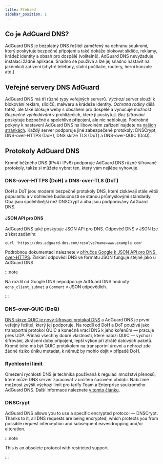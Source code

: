 ```yaml
---
title: Přehled
sidebar_position: 1
---
```


## Co je AdGuard DNS?

AdGuard DNS je bezplatný DNS řešitel zaměřený na ochranu soukromí, který poskytuje bezpečné připojení a také dokáže blokovat slídiče, reklamy, krádež identity a obsah pro dospělé (volitelně). AdGuard DNS nevyžaduje instalaci žádné aplikace. Snadno se používá a lze jej snadno nastavit na jakémkoli zařízení (chytré telefony, stolní počítače, routery, herní konzole atd.).

## Veřejné servery DNS AdGuard

AdGuard DNS má tři různé typy veřejných serverů. *Výchozí* server slouží k blokování reklam, slídičů, malwaru a krádeže identity. *Ochrana rodiny* dělá totéž, ale také blokuje weby s obsahem pro dospělé a vynucuje možnost *Bezpečné vyhledávání* v prohlížečích, které ji poskytují. *Bez filtrování* poskytuje bezpečné a spolehlivé připojení, ale nic neblokuje. Podrobné pokyny k nastavení AdGuard DNS na libovolném zařízení najdete na [našich stránkách](https://adguard-dns.io/public-dns.html). Každý server podporuje jiné zabezpečené protokoly: DNSCrypt, DNS-over-HTTPS (DoH), DNS skrze TLS (DoT) a DNS-over-QUIC (DoQ).

## Protokoly AdGuard DNS

Kromě běžného DNS (IPv4 i IPv6) podporuje AdGuard DNS různé šifrované protokoly, takže si můžete vybrat ten, který vám nejlépe vyhovuje.

### DNS-over-HTTPS (DoH) a DNS-over-TLS (DoT)

DoH a DoT jsou moderní bezpečné protokoly DNS, které získávají stále větší popularitu a v dohledné budoucnosti se stanou průmyslovými standardy. Oba jsou spolehlivější než DNSCrypt a oba jsou podporovány AdGuard DNS.

#### JSON API pro DNS

AdGuard DNS také poskytuje JSON API pro DNS. Odpověď DNS v JSON lze získat zadáním:

```text
curl 'https://dns.adguard-dns.com/resolve?name=www.example.com'
```

Podrobnou dokumentaci naleznete v [příručce Google k JSON API pro DNS-over-HTTPS](https://developers.google.com/speed/public-dns/docs/doh/json). Získání odpovědi DNS ve formátu JSON funguje stejně jako u AdGuard DNS.

:::note

Na rozdíl od Google DNS nepodporuje AdGuard DNS hodnoty `edns_client_subnet` a `Comment` v JSON odpovědích.

:::

### DNS-over-QUIC (DoQ)

[DNS skrze QUIC je nový šifrovací protokol DNS](https://adguard-dns.io/en/blog/dns-over-quic.html) a AdGuard DNS je první veřejný řešitel, který jej podporuje. Na rozdíl od DoH a DoT používá jako transportní protokol QUIC a konečně vrací DNS k jeho kořenům — pracuje přes UDP. Přináší všechny dobré vlastnosti, které nabízí QUIC — výchozí šifrování, zkrácení doby připojení, lepší výkon při ztrátě datových paketů. Kromě toho má být QUIC protokolem na transportní úrovni a nehrozí zde žádné riziko úniku metadat, k němuž by mohlo dojít v případě DoH.

### Rychlostní limit

Omezení rychlosti DNS je technika používaná k regulaci množství přenosů, které může DNS server zpracovat v určitém časovém období. Nabízíme možnost zvýšit výchozí limit pro tarify Team a Enterprise soukromého AdGuard DNS. Další informace naleznete [v tomto článku](/private-dns/server-and-settings/rate-limit.md).

### DNSCrypt

AdGuard DNS allows you to use a specific encrypted protocol — DNSCrypt. Thanks to it, all DNS requests are being encrypted, which protects you from possible request interception and subsequent eavesdropping and/or alteration.

:::note

This is an obsolete protocol with restricted support.

:::
